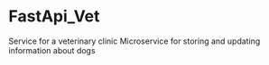 # FastApi_Vet
Service for a veterinary clinic
Microservice for storing and updating information about dogs
